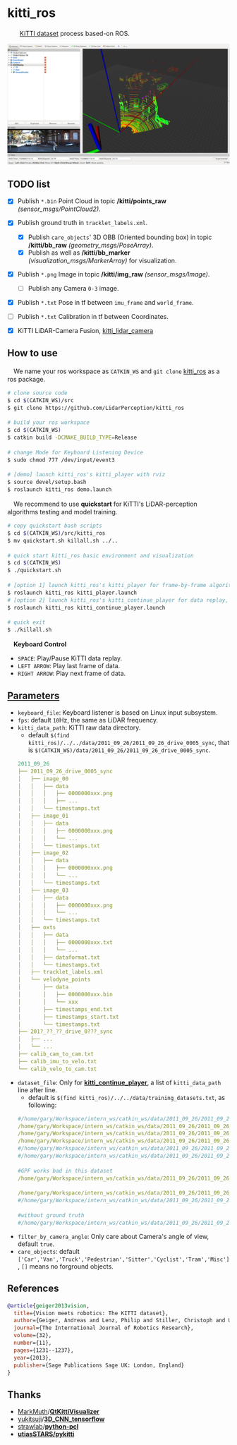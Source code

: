 # kitti_ros
　　[KiTTI dataset](http://www.cvlibs.net/datasets/kitti/) process based-on ROS.
<p align="center">
    <img src=".readme/demo.png" width="720px" alt=""/>
</p>


## TODO list
- [x] Publish `*.bin` Point Cloud in topic **/kitti/points_raw** _(sensor_msgs/PointCloud2)_.
- [x] Publish ground truth in `tracklet_labels.xml`.
    - [x] Publish `care_objects`' 3D OBB (Oriented bounding box) in topic **/kitti/bb_raw** _(geometry_msgs/PoseArray)_.
    - [x] Publish as well as **/kitti/bb_marker** _(visualization_msgs/MarkerArray)_ for visualization.
- [x] Publish `*.png` Image in topic **/kitti/img_raw** _(sensor_msgs/Image)_.
    - [ ] Publish any Camera `0-3` image.
- [x] Publish `*.txt` Pose in tf between `imu_frame` and `world_frame`.
- [ ] Publish `*.txt` Calibration in tf between Coordinates.
- [x] KiTTI LiDAR-Camera Fusion, [kitti_lidar_camera](https://github.com/LidarPerception/kitti_lidar_camera)


## How to use
　We name your ros workspace as `CATKIN_WS` and `git clone` [kitti_ros](https://github.com/LidarPerception/kitti_ros) as a ros package.
```bash
# clone source code
$ cd $(CATKIN_WS)/src
$ git clone https://github.com/LidarPerception/kitti_ros

# build your ros workspace
$ cd $(CATKIN_WS)
$ catkin build -DCMAKE_BUILD_TYPE=Release

# change Mode for Keyboard Listening Device
$ sudo chmod 777 /dev/input/event3

# [demo] launch kitti_ros's kitti_player with rviz
$ source devel/setup.bash
$ roslaunch kitti_ros demo.launch
```
　We recommend to use **quickstart** for KiTTI's LiDAR-perception algorithms testing and model training.
```bash
# copy quickstart bash scripts
$ cd $(CATKIN_WS)/src/kitti_ros
$ mv quickstart.sh killall.sh ../..

# quick start kitti_ros basic environment and visualization
$ cd $(CATKIN_WS)
$ ./quickstart.sh 

# [option 1] launch kitti_ros's kitti_player for frame-by-frame algorithm testing
$ roslaunch kitti_ros kitti_player.launch
# [option 2] launch kitti_ros's kitti_continue_player for data replay, like model training
$ roslaunch kitti_ros kitti_continue_player.launch

# quick exit
$ ./killall.sh
```
　**Keyboard Control**
+ `SPACE`: Play/Pause KiTTI data replay.
+ `LEFT ARROW`: Play last frame of data.
+ `RIGHT ARROW`: Play next frame of data.

## [Parameters](./launch/kitti_player.launch)
+ `keyboard_file`: Keyboard listener is based on Linux input subsystem.
+ `fps`: default `10`Hz, the same as LiDAR frequency.
+ `kitti_data_path`: KiTTI raw data directory.
    + default `$(find kitti_ros)/../../data/2011_09_26/2011_09_26_drive_0005_sync`, that is `$(CATKIN_WS)/data/2011_09_26/2011_09_26_drive_0005_sync`.
    ```yaml
    2011_09_26
    ├── 2011_09_26_drive_0005_sync
    │   ├── image_00
    │   │   ├── data
    │   │   │   ├── 0000000xxx.png
    │   │   │   ├── ...
    │   │   └── timestamps.txt
    │   ├── image_01
    │   │   ├── data
    │   │   │   ├── 0000000xxx.png
    │   │   │   └── ...
    │   │   └── timestamps.txt
    │   ├── image_02
    │   │   ├── data
    │   │   │   ├── 0000000xxx.png
    │   │   │   └── ...
    │   │   └── timestamps.txt
    │   ├── image_03
    │   │   ├── data
    │   │   │   ├── 0000000xxx.png
    │   │   │   └── ...
    │   │   └── timestamps.txt
    │   ├── oxts
    │   │   ├── data
    │   │   │   ├── 0000000xxx.txt
    │   │   │   └── ...
    │   │   ├── dataformat.txt
    │   │   └── timestamps.txt
    │   ├── tracklet_labels.xml
    │   └── velodyne_points
    │       ├── data
    │       │   ├── 0000000xxx.bin
    │       │   └── xxx
    │       ├── timestamps_end.txt
    │       ├── timestamps_start.txt
    │       └── timestamps.txt
    ├── 201?_??_??_drive_0???_sync
    │   ├── ...
    │   └── ...
    ├── calib_cam_to_cam.txt
    ├── calib_imu_to_velo.txt
    └── calib_velo_to_cam.txt
    ```
+ `dataset_file`: Only for **[kitti_continue_player](./launch/kitti_continue_player.launch)**, a list of `kitti_data_path` line after line.
    + default is `$(find kitti_ros)/../../data/training_datasets.txt`, as following:
    ```yaml
    #/home/gary/Workspace/intern_ws/catkin_ws/data/2011_09_26/2011_09_26_drive_0001_sync
    /home/gary/Workspace/intern_ws/catkin_ws/data/2011_09_26/2011_09_26_drive_0005_sync
    /home/gary/Workspace/intern_ws/catkin_ws/data/2011_09_26/2011_09_26_drive_0014_sync
    /home/gary/Workspace/intern_ws/catkin_ws/data/2011_09_26/2011_09_26_drive_0017_sync
    #/home/gary/Workspace/intern_ws/catkin_ws/data/2011_09_26/2011_09_26_drive_0018_sync
    #/home/gary/Workspace/intern_ws/catkin_ws/data/2011_09_26/2011_09_26_drive_0020_sync
    
    #GPF works bad in this dataset
    /home/gary/Workspace/intern_ws/catkin_ws/data/2011_09_26/2011_09_26_drive_0027_sync
    
    /home/gary/Workspace/intern_ws/catkin_ws/data/2011_09_26/2011_09_26_drive_0060_sync
    #/home/gary/Workspace/intern_ws/catkin_ws/data/2011_09_26/2011_09_26_drive_0091_sync
    
    #without ground truth
    #/home/gary/Workspace/intern_ws/catkin_ws/data/2011_09_26/2011_09_26_drive_0117_sync
    ```
+ `filter_by_camera_angle`: Only care about Camera's angle of view, default `true`.
+ `care_objects`: default `['Car','Van','Truck','Pedestrian','Sitter','Cyclist','Tram','Misc']`, `[]` means no forground objects.


## References
```bibtex
@article{geiger2013vision,
  title={Vision meets robotics: The KITTI dataset},
  author={Geiger, Andreas and Lenz, Philip and Stiller, Christoph and Urtasun, Raquel},
  journal={The International Journal of Robotics Research},
  volume={32},
  number={11},
  pages={1231--1237},
  year={2013},
  publisher={Sage Publications Sage UK: London, England}
}
```


## Thanks
+ [MarkMuth](https://github.com/MarkMuth)/[**QtKittiVisualizer**](https://github.com/MarkMuth/QtKittiVisualizer)
+ [yukitsuji](https://github.com/yukitsuji)/[**3D_CNN_tensorflow** ](https://github.com/yukitsuji/3D_CNN_tensorflow/blob/master/input_velodyne.py)
+ [strawlab](https://github.com/strawlab/python-pcl)/[**python-pcl** ](https://github.com/Durant35/python-pcl)
+ [**utiasSTARS/pykitti**](https://github.com/utiasSTARS/pykitti)



